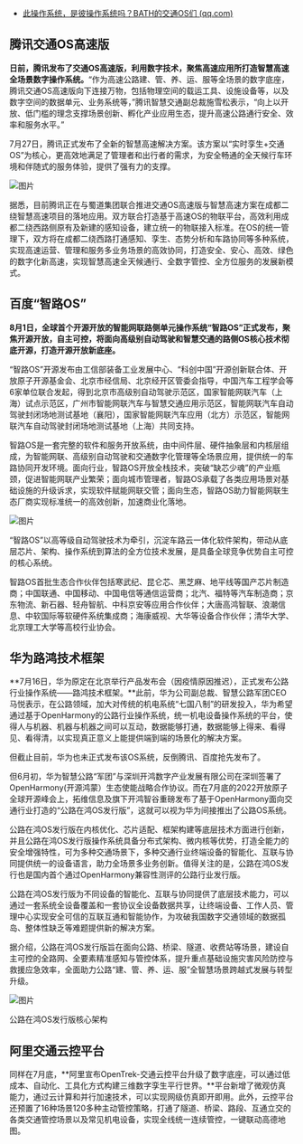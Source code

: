 - [此操作系统，是彼操作系统吗？BATH的交通OS们 (qq.com)](https://mp.weixin.qq.com/s/X7cQZIxJEYVAPpWkmTmi0Q)

## **腾讯交通OS高速版**

**日前，腾讯发布了交通OS高速版，利用数字技术，聚焦高速应用所打造智慧高速全场景数字操作系统。**“作为高速公路建、管、养、运、服等全场景的数字底座，腾讯交通OS高速版向下连接万物，包括物理空间的载运工具、设施设备等，以及数字空间的数据单元、业务系统等，”腾讯智慧交通副总裁施雪松表示，“向上以开放、低门槛的理念支撑场景创新、孵化产业应用生态，提升高速公路通行安全、效率和服务水平。”

7月27日，腾讯正式发布了全新的智慧高速解决方案。该方案以“实时孪生+交通OS”为核心，更高效地满足了管理者和出行者的需求，为安全畅通的全天候行车环境和伴随式的服务体验，提供了强有力的支撑。

![图片](https://mmbiz.qpic.cn/mmbiz_png/0fkrvN4QMhQMUrgvKD4zeZxrQS7iay9eNBiab0riaDN7X1k0ialUQkPQ2lWwRCd4K7H0Io1W2PFpIibBmsOCnxibaJxA/640?wx_fmt=png&wxfrom=5&wx_lazy=1&wx_co=1)

据悉，目前腾讯正在与蜀道集团联合推进交通OS高速版与智慧高速方案在成都二绕智慧高速项目的落地应用。双方联合打造基于高速OS的物联平台，高效利用成都二绕西路侧原有及新建的感知设备，建立统一的物联接入标准。在OS的统一管理下，双方将在成都二绕西路打通感知、孪生、态势分析和车路协同等多种系统，实现高速运营、管理和服务多业务场景的高效协同，打造安全、安心、高效、绿色的数字化新高速，实现智慧高速全天候通行、全数字管控、全方位服务的发展新模式。 

## **百度“智路OS”**

**8月1日，全球首个开源开放的智能网联路侧单元操作系统“智路OS”正式发布，聚焦开源开放，自主可控，将面向高级别自动驾驶和智慧交通的路侧OS核心技术彻底开源，打造开源开放新底座。**

“智路OS”开源发布由工信部装备工业发展中心、“科创中国”开源创新联合体、开放原子开源基金会、北京市经信局、北京经开区管委会指导，中国汽车工程学会等6家单位联合发起，得到北京市高级别自动驾驶示范区，国家智能网联汽车（上海）试点示范区，广州市智能网联汽车与智慧交通应用示范区，智能网联汽车自动驾驶封闭场地测试基地（襄阳），国家智能网联汽车应用（北方）示范区，智能网联汽车自动驾驶封闭场地测试基地（上海）共同支持。

智路OS是一套完整的软件和服务开放系统，由中间件层、硬件抽象层和内核层组成，为智能网联、高级别自动驾驶和交通数字化管理等全场景应用，提供统一的车路协同开发环境。面向行业，智路OS开放全栈技术，突破“缺芯少魂”的产业瓶颈，促进智能网联产业繁荣；面向城市管理者，智路OS承载了各类应用场景对基础设施的升级诉求，实现软件赋能网联交管；面向生态，智路OS助力智能网联生态厂商实现标准统一的高效创新，加速商业化落地。

![图片](https://mmbiz.qpic.cn/mmbiz_png/0fkrvN4QMhQMUrgvKD4zeZxrQS7iay9eNDTnkJZT73X91WAibgljLJ4vO55shH5dMNCEFZWZjtIVxm45KBKxL6Iw/640?wx_fmt=png&wxfrom=5&wx_lazy=1&wx_co=1)

“智路OS”以高等级自动驾驶技术为牵引，沉淀车路云一体化软件架构，带动从底层芯片、架构、操作系统到算法的全方位技术发展，是具备全球竞争优势自主可控的核心系统。

智路OS首批生态合作伙伴包括寒武纪、昆仑芯、黑芝麻、地平线等国产芯片制造商；中国联通、中国移动、中国电信等通信运营商；北汽、福特等汽车制造商；京东物流、新石器、轻舟智航、中科京安等应用合作伙伴；大唐高鸿智联、浪潮信息、中软国际等软硬件系统集成商；海康威视、大华等设备合作伙伴；清华大学、北京理工大学等高校行业协会。

## **华为路鸿技术框架**

**7月16日，华为原定在北京举行产品发布会（因疫情原因推迟），正式发布公路行业操作系统——路鸿技术框架。**此前，华为公司副总裁、智慧公路军团CEO马悦表示，在公路领域，加大对传统的机电系统“七国八制”的研发投入，华为希望通过基于OpenHarmony的公路行业操作系统，统一机电设备操作系统的平台，使得人与机器、机器与机器之间可以互动，数据能够打通，数据能够上得来、看得见、看得清，以实现真正意义上能提供端到端的场景化的解决方案。

但截止目前，华为也未正式发布该OS系统，反倒腾讯、百度抢先发布了。

但6月初，华为智慧公路“军团”与深圳开鸿数字产业发展有限公司在深圳签署了OpenHarmony(开源鸿蒙）生态使能战略合作协议。而在7月底的2022开放原子全球开源峰会上，拓维信息及旗下开鸿智谷重磅发布了基于OpenHarmony面向交通行业打造的“公路在鸿OS发行版”，这就可以视为华为间接推出了公路OS系统。

公路在鸿OS发行版在内核优化、芯片适配、框架构建等底层技术方面进行创新，并且公路在鸿OS发行版操作系统具备分布式架构、微内核等优势，打造全能力的安全增强特性，可为多种交通场景下，多种交通行业终端设备的智能化、互联与协同提供统一的设备语言，助力全场景多业务创新。值得关注的是，公路在鸿OS发行也是国内首个通过OpenHarmony兼容性测评的公路行业发行版。

公路在鸿OS发行版为不同设备的智能化、互联与协同提供了底层技术能力，可以通过一套系统全设备覆盖和一套协议全设备数据共享，让终端设备、工作人员、管理中心实现安全可信的互联互通和智能协作，为攻破我国数字交通领域的数据孤岛、整体性缺乏等难题提供新的解决方案。

据介绍，公路在鸿OS发行版旨在面向公路、桥梁、隧道、收费站等场景，建设自主可控的全路网、全要素精准感知与管控体系，提升重点基础设施灾害风险防控与救援应急效率，全面助力公路“建、管、养、运、服”全智慧场景跨越式发展与转型升级。

![图片](https://mmbiz.qpic.cn/mmbiz_png/0fkrvN4QMhQMUrgvKD4zeZxrQS7iay9eNFDicrAyMJFmpYmhduiaTpgVibLCzkPSyHUxgSOYLW0uQ5ArL6xe9Xtjmg/640?wx_fmt=png&wxfrom=5&wx_lazy=1&wx_co=1)

公路在鸿OS发行版核心架构

## **阿里交通云控平台**

同样在7月底，**阿里宣布OpenTrek-交通云控平台升级了数字底座，可以通过低成本、自动化、工具化方式构建三维数字孪生平行世界。**平台新增了微观仿真能力，通过云计算和并行加速技术，可以实现网级仿真即开即用。此外，云控平台还预置了16种场景120多种主动管控策略，打通了隧道、桥梁、路段、互通立交的各类交通管控场景以及常见机电设备，实现全线统一连续管控，一键联动高德地图。